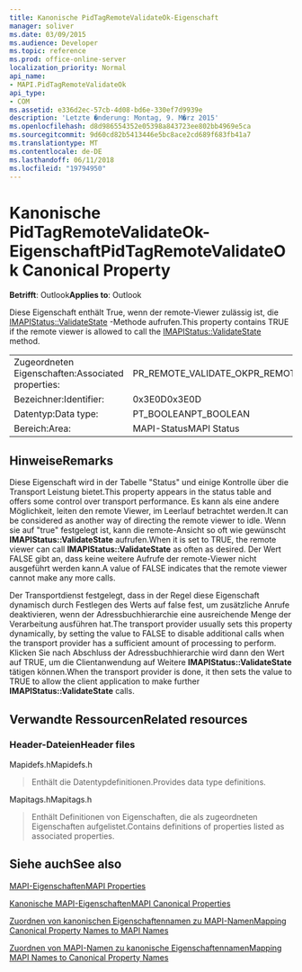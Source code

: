 ```yaml
---
title: Kanonische PidTagRemoteValidateOk-Eigenschaft
manager: soliver
ms.date: 03/09/2015
ms.audience: Developer
ms.topic: reference
ms.prod: office-online-server
localization_priority: Normal
api_name:
- MAPI.PidTagRemoteValidateOk
api_type:
- COM
ms.assetid: e336d2ec-57cb-4d08-bd6e-330ef7d9939e
description: 'Letzte �nderung: Montag, 9. M�rz 2015'
ms.openlocfilehash: d8d986554352e05398a843723ee802bb4969e5ca
ms.sourcegitcommit: 9d60cd82b5413446e5bc8ace2cd689f683fb41a7
ms.translationtype: MT
ms.contentlocale: de-DE
ms.lasthandoff: 06/11/2018
ms.locfileid: "19794950"
---
```

# <a name="pidtagremotevalidateok-canonical-property"></a><span data-ttu-id="ad918-103">Kanonische PidTagRemoteValidateOk-Eigenschaft</span><span class="sxs-lookup"><span data-stu-id="ad918-103">PidTagRemoteValidateOk Canonical Property</span></span>

  
  
<span data-ttu-id="ad918-104">**Betrifft**: Outlook</span><span class="sxs-lookup"><span data-stu-id="ad918-104">**Applies to**: Outlook</span></span> 
  
<span data-ttu-id="ad918-105">Diese Eigenschaft enthält True, wenn der remote-Viewer zulässig ist, die [IMAPIStatus::ValidateState](imapistatus-validatestate.md) -Methode aufrufen.</span><span class="sxs-lookup"><span data-stu-id="ad918-105">This property contains TRUE if the remote viewer is allowed to call the [IMAPIStatus::ValidateState](imapistatus-validatestate.md) method.</span></span> 
  
|||
|:-----|:-----|
|<span data-ttu-id="ad918-106">Zugeordneten Eigenschaften:</span><span class="sxs-lookup"><span data-stu-id="ad918-106">Associated properties:</span></span>  <br/> |<span data-ttu-id="ad918-107">PR_REMOTE_VALIDATE_OK</span><span class="sxs-lookup"><span data-stu-id="ad918-107">PR_REMOTE_VALIDATE_OK</span></span>  <br/> |
|<span data-ttu-id="ad918-108">Bezeichner:</span><span class="sxs-lookup"><span data-stu-id="ad918-108">Identifier:</span></span>  <br/> |<span data-ttu-id="ad918-109">0x3E0D</span><span class="sxs-lookup"><span data-stu-id="ad918-109">0x3E0D</span></span>  <br/> |
|<span data-ttu-id="ad918-110">Datentyp:</span><span class="sxs-lookup"><span data-stu-id="ad918-110">Data type:</span></span>  <br/> |<span data-ttu-id="ad918-111">PT_BOOLEAN</span><span class="sxs-lookup"><span data-stu-id="ad918-111">PT_BOOLEAN</span></span>  <br/> |
|<span data-ttu-id="ad918-112">Bereich:</span><span class="sxs-lookup"><span data-stu-id="ad918-112">Area:</span></span>  <br/> |<span data-ttu-id="ad918-113">MAPI-Status</span><span class="sxs-lookup"><span data-stu-id="ad918-113">MAPI Status</span></span>  <br/> |
   
## <a name="remarks"></a><span data-ttu-id="ad918-114">Hinweise</span><span class="sxs-lookup"><span data-stu-id="ad918-114">Remarks</span></span>

<span data-ttu-id="ad918-115">Diese Eigenschaft wird in der Tabelle "Status" und einige Kontrolle über die Transport Leistung bietet.</span><span class="sxs-lookup"><span data-stu-id="ad918-115">This property appears in the status table and offers some control over transport performance.</span></span> <span data-ttu-id="ad918-116">Es kann als eine andere Möglichkeit, leiten den remote Viewer, im Leerlauf betrachtet werden.</span><span class="sxs-lookup"><span data-stu-id="ad918-116">It can be considered as another way of directing the remote viewer to idle.</span></span> <span data-ttu-id="ad918-117">Wenn sie auf "true" festgelegt ist, kann die remote-Ansicht so oft wie gewünscht **IMAPIStatus::ValidateState** aufrufen.</span><span class="sxs-lookup"><span data-stu-id="ad918-117">When it is set to TRUE, the remote viewer can call **IMAPIStatus::ValidateState** as often as desired.</span></span> <span data-ttu-id="ad918-118">Der Wert FALSE gibt an, dass keine weitere Aufrufe der remote-Viewer nicht ausgeführt werden kann.</span><span class="sxs-lookup"><span data-stu-id="ad918-118">A value of FALSE indicates that the remote viewer cannot make any more calls.</span></span> 
  
<span data-ttu-id="ad918-119">Der Transportdienst festgelegt, dass in der Regel diese Eigenschaft dynamisch durch Festlegen des Werts auf false fest, um zusätzliche Anrufe deaktivieren, wenn der Adressbuchhierarchie eine ausreichende Menge der Verarbeitung ausführen hat.</span><span class="sxs-lookup"><span data-stu-id="ad918-119">The transport provider usually sets this property dynamically, by setting the value to FALSE to disable additional calls when the transport provider has a sufficient amount of processing to perform.</span></span> <span data-ttu-id="ad918-120">Klicken Sie nach Abschluss der Adressbuchhierarchie wird dann den Wert auf TRUE, um die Clientanwendung auf Weitere **IMAPIStatus::ValidateState** tätigen können.</span><span class="sxs-lookup"><span data-stu-id="ad918-120">When the transport provider is done, it then sets the value to TRUE to allow the client application to make further **IMAPIStatus::ValidateState** calls.</span></span> 
  
## <a name="related-resources"></a><span data-ttu-id="ad918-121">Verwandte Ressourcen</span><span class="sxs-lookup"><span data-stu-id="ad918-121">Related resources</span></span>

### <a name="header-files"></a><span data-ttu-id="ad918-122">Header-Dateien</span><span class="sxs-lookup"><span data-stu-id="ad918-122">Header files</span></span>

<span data-ttu-id="ad918-123">Mapidefs.h</span><span class="sxs-lookup"><span data-stu-id="ad918-123">Mapidefs.h</span></span>
  
> <span data-ttu-id="ad918-124">Enthält die Datentypdefinitionen.</span><span class="sxs-lookup"><span data-stu-id="ad918-124">Provides data type definitions.</span></span>
    
<span data-ttu-id="ad918-125">Mapitags.h</span><span class="sxs-lookup"><span data-stu-id="ad918-125">Mapitags.h</span></span>
  
> <span data-ttu-id="ad918-126">Enthält Definitionen von Eigenschaften, die als zugeordneten Eigenschaften aufgelistet.</span><span class="sxs-lookup"><span data-stu-id="ad918-126">Contains definitions of properties listed as associated properties.</span></span>
    
## <a name="see-also"></a><span data-ttu-id="ad918-127">Siehe auch</span><span class="sxs-lookup"><span data-stu-id="ad918-127">See also</span></span>



[<span data-ttu-id="ad918-128">MAPI-Eigenschaften</span><span class="sxs-lookup"><span data-stu-id="ad918-128">MAPI Properties</span></span>](mapi-properties.md)
  
[<span data-ttu-id="ad918-129">Kanonische MAPI-Eigenschaften</span><span class="sxs-lookup"><span data-stu-id="ad918-129">MAPI Canonical Properties</span></span>](mapi-canonical-properties.md)
  
[<span data-ttu-id="ad918-130">Zuordnen von kanonischen Eigenschaftennamen zu MAPI-Namen</span><span class="sxs-lookup"><span data-stu-id="ad918-130">Mapping Canonical Property Names to MAPI Names</span></span>](mapping-canonical-property-names-to-mapi-names.md)
  
[<span data-ttu-id="ad918-131">Zuordnen von MAPI-Namen zu kanonische Eigenschaftennamen</span><span class="sxs-lookup"><span data-stu-id="ad918-131">Mapping MAPI Names to Canonical Property Names</span></span>](mapping-mapi-names-to-canonical-property-names.md)

